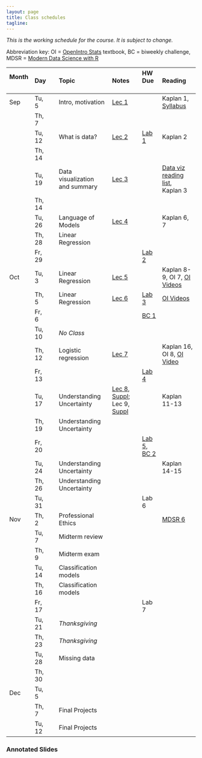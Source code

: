 ```yaml
---
layout: page
title: Class schedules
tagline: 
---
```


<!---Updated restructuring--->

*This is the working schedule for the course. It is subject to change.*

Abbreviation key: OI = [OpenIntro Stats](https://www.openintro.org/stat/index.php?stat_book=os) textbook, BC = biweekly challenge, MDSR = [Modern Data Science with R](http://mdsr-book.github.io/)

Month &nbsp; | Day   |     | Topic |  Notes &nbsp;   | HW Due &nbsp;  | Reading 
:---- |:----- | --- |:----- |:-----  |:------ |:------- 
 Sep | Tu, 5 |     | Intro, motivation | [Lec 1](../assets/lectures/lecture1-intro-regression/lecture1-intro-regression.pdf) ||Kaplan 1, [Syllabus](../assets/syllabus/data-stories-reich-syllabus.pdf) 
     | Th,  7|     |  | | | 
     | Tu, 12|     | What is data?     | [Lec 2](../assets/lectures/lecture2-what-is-data/lecture2-what-is-data.pdf) | [Lab 1](../assets/labs/lab1-data/lab1-data.pdf) &nbsp; &nbsp; | Kaplan 2 
     | Th, 14|     |  | | | 
     | Tu, 19|     | Data visualization and summary | [Lec 3](../assets/lectures/lecture3-data-viz/lecture3-data-viz.pdf) |  | [Data viz reading list](data-viz-reading-list.html), Kaplan 3
     | Th, 14|     |    | | | 
     | Tu, 26|     | Language of Models | [Lec 4](../assets/lectures/lecture4-models/lecture4-model-language.pdf) || Kaplan 6, 7  
     | Th, 28|     | Linear Regression | | | 
     | Fr, 29|     || | [Lab 2](../assets/labs/lab2-blog/lab2-blog.pdf)  | 
 Oct | Tu,  3|     | Linear Regression | [Lec 5](../assets/lectures/lecture5-splines/lecture-splines.pdf) || Kaplan 8-9, OI 7, [OI Videos](https://www.youtube.com/playlist?list=PLkIselvEzpM63ikRfN41DNIhSgzboELOM) 
     | Th,  5|     | Linear Regression | [Lec 6](../assets/lectures/lecture6-regress/lecture6-regress.pdf) |[Lab 3](../assets/labs/lab3-regress/lab3-regress.pdf) | [OI Videos](https://www.youtube.com/playlist?list=PLkIselvEzpM5f1HYzIjFt52SD4izsJ2_I)  
     | Fr,  6|     ||| [BC 1](../assets/challenges/biweekly-challenge-1.pdf) | |
     | Tu, 10|     | _No Class_ |   | | 
     | Th, 12|     | Logistic regression | [Lec 7](../assets/lectures/lecture7-logistic/lecture7-logistic.pdf) || Kaplan 16, OI 8, [OI Video](https://www.youtube.com/watch?v=uYC2eLVSpI8&list=PLkIselvEzpM5f1HYzIjFt52SD4izsJ2_I&index=4)
     | Fr, 13|     |  | | [Lab 4](../assets/labs/lab4-interact/lab4-interact.pdf) | 
     | Tu, 17|     | Understanding Uncertainty | [Lec 8](../assets/lectures/lecture8-confidence/lecture8-inference.pdf), [Suppl](../assets/lectures/lecture8-confidence/lecture8-activity.html); Lec 9, [Suppl](../assets/lectures/lecture9-intervals/lecture9-activity.Rmd) | |  Kaplan 11-13
     | Th, 19|     | Understanding Uncertainty | | | 
     | Fr, 20|     |  | | [Lab 5](../assets/labs/lab5-logit/lab5-logit.pdf), [BC 2](../assets/challenges/biweekly-challenge-2.pdf) | 
     | Tu, 24|     | Understanding Uncertainty | || Kaplan 14-15
     | Th, 26|     | Understanding Uncertainty | | | 
     | Tu, 31|     |  | | Lab 6  | 
 Nov | Th,  2|     | Professional Ethics | | | [MDSR 6](http://mdsr-book.github.io/excerpts/mdsr-ethics.pdf)
     | Tu,  7|     | Midterm review | | | 
     | Th,  9|     | Midterm exam   | | | 
     | Tu, 14|     | Classification models | || 
     | Th, 16|     | Classification models | | | 
     | Fr, 17|     |    | | Lab 7 | 
     | Tu, 21|     | _Thanksgiving_   | | |
     | Th, 23|     | _Thanksgiving_    | | | 
     | Tu, 28|     | Missing data | || 
     | Th, 30|     |  | | | 
 Dec | Tu,  5|     |  | | |
     | Th,  7|     | Final Projects | | | 
     | Tu, 12|     | Final Projects | | |




<!---
Week |       |     | Topic   | Notes | HW Due | Reading
---- | ----- | --- | ------- | ----- |:------:| -------
 1   | Sep | 5, 7   | Intro, motivation | [Lec 1](../assets/lectures/lecture1-intro-regression/lecture1-intro-regression.pdf) || [Syllabus](../assets/syllabus/data-stories-reich-syllabus.pdf), Kaplan 1
 2   |     | 12, 14  &nbsp;| What is data? | [Lec 2](../assets/lectures/lecture2-what-is-data/lecture2-what-is-data.pdf) | [Lab 1](../assets/labs/lab1-data/lab1-data.pdf) | Kaplan 2
 3   |     | 19, 21 | Data visualization and summary | [Lec 3](../assets/lectures/lecture3-data-viz/lecture3-data-viz.pdf) |  | [Data viz reading list](data-viz-reading-list.html), Kaplan 3
 4   |     | 26, 28 | Language of Models | [Lec 4](../assets/lectures/lecture4-models/lecture4-model-language.pdf) | [Lab 2](../assets/labs/lab2-blog/lab2-blog.pdf) | Kaplan 6, 7
 5   | Oct | 3, 5   | Linear Regression | | [Lab 3](../assets/labs/lab3-regress/lab3-regress.pdf) | Kaplan 8, OI 7
 6   |     | 12     | Linear Regression | |  | Kaplan 8-10, OI 7
 7   |     | 17, 19 | Beyond regression models | || Kaplan 9-10
 8   |     | 24, 26 | Beyond regression models | || Kaplan 9-10
 9   | Nov | 31, 2  | Midterm exam | | |
 10  |     | 7, 9   | Midterm review and exam | || 
 11  |     | 14, 16 | Evidence in data | || Kaplan 11-15
     |     | 21, 23 | Thanksgiving | || 
 12  |     | 28, 30 | Logistic regression/Missing data | || Kaplan 16, OI 8
 13  | Dec | 5, 7   | Projects/Poisson regression? | || 
 14  |     | 12     | Final Projects | || 
--->

<!-- Week |       |     | Topic   | Notes | HW Due | Reading
---- | ----- | --- | ------- | ----- |:------:| -------
 1   | Sep | 6, 8  | Intro, motivation | [Lec 1](../assets/lectures/lecture1-intro-regression/lecture1-intro-regression.pdf) | | [Syllabus](../assets/syllabus/data-stories-reich-syllabus.pdf), Kaplan 1
 2   |     | 13, 15  &nbsp;| What is data? | [Lec 2](../assets/lectures/lecture2-what-is-data/lecture2-what-is-data.pdf), [code](../assets/lectures/lecture2-what-is-data/sampling-code.R) | [Lab 1](../assets/labs/lab1-data/lab1-data.pdf) | Kaplan 2
 3   |     | 20, 22 | Data visualization and summary | [Lec 3](../assets/lectures/lecture3-data-viz/lecture3-data-viz.pdf) | | [Data viz reading list](data-viz-reading-list.html), Kaplan 3
 4   |     | 27, 29 | Language of Models | [Lec 4](../assets/lectures/lecture4-models/lecture4-model-language.pdf)  | [Lab 2](../assets/labs/lab2-blog/lab2-blog.pdf) |  Kaplan 6, 7
 5   | Oct | 4, 6   | Linear Regression | [Lec 5](../assets/lectures/lecture5-slr/lecture5-slr.pdf) | [Lab 3](../assets/labs/lab3-random/lab3-random.pdf) | Kaplan 8, OI 7 
 6   |     | 13     | Linear Regression | [Lec 6](../assets/lectures/lecture6-mlr/lecture6-mlr-sweave.pdf) |  |  Kaplan 8-10, OI 7
 7   |     | 18, 20 | Linear Regression | [Lec 7](../assets/lectures/lecture7-regress/lecture7-regress.pdf)  | [Lab 4](../assets/labs/lab4-regress/lab4-regress.pdf) | Kaplan 9-10
 8   |     | 25, 27 | Linear Regression | [Lec 8](../assets/lectures/lecture8-interact/lecture8-interact.pdf) | [Lab 5](../assets/labs/lab5-interact/lab5-interact.pdf) |  Kaplan 9-10
 9   | Nov | 1, 3   | Midterm exam | [Lec 9](../assets/lectures/lecture9-confidence/lecture9-confidence.pdf) | | 
 10  |     | 8, 10  | Evidence in data | [Lec 10](../assets/lectures/lecture10-intervals/lecture10-intervals.pdf) | | Kaplan 11-15
 11  |     | 15, 17 | Logistic regression | [Lec 11](../assets/lectures/lecture11-logistic/lecture11-logistic.pdf) |  [Lab 6](../assets/labs/lab6-infer/lab6-infer.pdf) | Kaplan 16, OI 8
 12  |     | 22, 24 | Thanksgiving recess. | |  |
 13  | Dec | 29, 1  | Logistic regression/Missing data | [Lec 12](../assets/lectures/lecture12-impute/lecture12-impute.pdf) | | Kaplan 16, OI 8 
 14  |     | 6, 8   | Projects/Poisson regression? | | [Lab 7](../assets/labs/lab7-logit/lab7-logit.pdf) | 
 15  |     | 13     | Final projects | | | 
-->

### Annotated Slides

<!--
 - [Lecture 3](../assets/lectures-annotated/lec3-slr.pdf)
 - [Lecture 5](../assets/lectures-annotated/lecture5-slr.pdf)
 - [Lecture 6](../assets/lectures-annotated/lecture6-mlr-sweave.pdf)
 - [Lecture 7](../assets/lectures-annotated/lecture7-regress.pdf)
 - [Lecture 8](../assets/lectures-annotated/lecture8-interact.pdf)
 - [Lecture 10](../assets/lectures-annotated/lecture10-intervals.pdf)
 - [Lecture 11](../assets/lectures-annotated/lecture11-logistic.pdf)
 - [Lecture 12](../assets/lectures-annotated/lecture12-impute.pdf)
-- >
 
<!--

Principles_of_Analytic_Graphs
Exploratory_Graphs
Graphics_Devices_in_R
Plotting_Systems
Base_Plotting_System
Lattice_Plotting_System
Working_with_Colors
GGPlot2_Part1
GGPlot2_Part2
GGPlot2_Extras
Hierarchical_Clustering
K_Means_Clustering
Dimension_Reduction
Clustering_Example
CaseStudy


HW Idea: Each week a student presents a data story from a blog.

Week 1 & Introduction, motivation, and overview \\
 Reading: Kaplan 1
 Tues: course intro, intro regression slides, intro swirl
 Thurs: wits and wagers, course technology introduction, including intro to R

 
Week 2 & Understanding and visualizing data \\
 Reading: Data visualization papers: Messing
 Swirl: 
 Tues: Viz principles and examples
   http://www.pnas.org/content/112/16/4999.figures-only
   https://aje.oxfordjournals.org/content/176/8/726.full?sid=ef166df2-28ea-42da-8b82-d3a3984f9f3e
   https://aje.oxfordjournals.org/content/161/6/585.full?sid=ef166df2-28ea-42da-8b82-d3a3984f9f3e
 Thurs: Visualizing big data lecture
Week 3 & The Language of Models\\
Week 4 & Model formulas and coefficients\\
Week 5 & Fitting models to data\\
Week 6 & Confidence and uncertainty in models\\
Week 7 & Midterm review and exam\\
Week 8 & Logistic Regression\\
Week 9 & Poisson Regression\\
Week 10 & Smooth splines\\
Week 11 & Case study: NHANES dataset\\
Week 12 & Case study: NCHS dataset\\
Week 13 & Case study: Infant Health\\
Week 14 & Final projects
-->




<!-- Detailed schedules
 Week 1:
 Tuesday: Wits and Wagers, course introduction, lecture 1: what regression can and can't do 
 Thursday: course technology overview (knitr/RMarkdown, ggplot2, git), Lecture 2: SLR- least squares and geometry of regression
 
 Week 2:
 Tuesday: Snow day! 
 Thursday: WW, lecture 2: SLR - least squares and geometry of regression, lab 1
 
 Week 3: 
 Tuesday: quiz, Lecture 3: SLR - ANOVA , WW
 Thursday: show new reading section on website, Review HW problems 1: simpson's paradox, 2: including inline results in RMarkdown, Lecture 4: MLR intro, MLR lab2
 
 Week 4:
Tuesday: Lecture 5, NHANES analysis
Thursday: NHANES analysis, Lecture 6

Week 5: 
Thursday: Lecture 7, review of NHANES analyses 

Week 6:
Tuesday: MAP evaluation, Review of Lab 3 questions, Lecture 8, FWER in-class exercise
Thursday: WW, Lab 3/HW5 go over of tables, special topics lecture on simulations

Week 7:
Tues: review simulation homework ideas, model checking lecture
Thurs: review simulation homework results, model selection lecture

Week 8:
Tues: Quiz, W&W, open lab time
Thurs: Lecture on interactions

--- SPRING BREAK -- 

Week 9: 
Tues: WW, splines lecture, project overview
Thurs: covariate resampling(?)

Week 10: 
Tues: WW, missing data lecture
Thurs: Logistic regression

Week 11: 
Tues: Project workday (no professor)
Thurs: Longitudinal data, assign data visualization reading and finding an example

Week 12: 
Tues: Data visualization go-through and discussion.
Thurs: Longitudinal data lab, project work

brainstorm: what are inputs/outputs for backwards selection function?, 
 
 exercise: run a simulation studying the method of backwards selection based on p-value (step 1: write a function to perform backwards selection, step 2: simulate data, step 3: run backwards selection on simulated data)
 
 
 lab: analyze NHANES dataset 
 
  -->



<!--
#### Class 1 (Jan 21): Course Introduction 
_Activities_

* quiz: wits and wagers
* syllabus go-through, GitHub introduction
* in-class computer discussion
* class discussion: look at visualizations 
* Small group discussions
  * principles of effective data visualization
  * how to best collect WnW data
* Big group discussion/wrap-up

_Homework_

* Problem Set 1: Due Thursday, 2/13/2014 (by the beginning of class)
* Create GitHub account, pull course repo into a directory on your machine. For instructions, see [this video](http://www.youtube.com/watch?v=YxZ8J2rqhEM).
* Read through the syllabus
* Take [CAOS test](https://apps3.cehd.umn.edu/artist/user/scale_select.html)

#### Class 2 (Jan 23): Introduction to Regression
_Activites_

* introduction to ggplot2 (15 min)
* small groups: establish 5 specific criteria for creating good data visualizations (10 min)
* big group: consensus criteria (15 min)
* mini-lecture: introduction to regression (30 min)

_Homework_

* Problem Set 1: Due Thursday, 2/13/2014 (by the beginning of class)
* Create a short reproducible document (using knitr) that describes the basic structure of a dataset and summarizes some key features of the data using a few key tables and figures. Choose a dataset from [these datasets](http://biostat.mc.vanderbilt.edu/wiki/Main/DataSets) or the ones in the class Google Drive. If your dataset has a lot of variables, focus on a subset of them -- less than 6 or so -- for the purposes of this exercise. Your write-up should answer the following questions:
  * What is the background/context for this data? 
  * How many observations are there?
  * What is the unit of observation?
  * Is there any missing data? If so, are there patterns to the missingness?
  * What are the key variables and what do their distributions look like?
  * Is there a pair of variables that might work well for a Simple Linear Regression? (You don't necessarily need to run one, but you could.)
  * Are there any obvious outliers in the data?

#### Class 3 (Jan 28): Geometry of regression and least squares
_Activities_

* homework discussion/questions (10 min)
* warm-ups (10 min)
* mini-lecture: least squares and geometry of regression (30 min)
* lab: OpenIntro Lab 7. (20 min)
* exercise: Everyone make a guess at minimal RSS after three tries with the plot_ss(). Take averages in groups. Compare to minimal RSS based on summary(lm()) output.

_Homework_

* Problem Set 1: Due Thursday, 2/13/2014 (by the beginning of class)
* Add one or two simple linear regressions to your dataset write-up. 
* Finish OpenIntro Lab 7.
* Install the HSAUR2 package, read up on and explore the BtheB dataset (hint: ``?BtheB``). Be prepared to describe the dataset and answer questions about it in next class.

#### Class 4 (Jan 30): Hands-on SLR practice 
_Activities_

* warm-ups (10 min)
* introductions (5 min)
* OpenIntro lab 7 questions (5 min)
* More dataset descriptions/results, including BtheB (5 min)
* small groups: Formulate and fit a reasonable SLR model to BtheB dataset. (30 min)
* whole class: Present regressions. Talk about different model formulations and results. (15 min)

_Homework_

* Problem Set 1: Due Thursday, 2/13/2014 (by the beginning of class)
* In your small groups, create a write-up for a simple analysis of the BtheB dataset. Each group should create a repository on GitHub for their analysis. The .Rnw or .Rmd file that you use should be in that repository and every member of the group should have at least one commit or push to the repository before the next class. (You should not commit any additional files, like the .aux files from LaTeX compiling, just the files that are needed to comile your analysis.) Here is a minimal list of things that should be included in your write-up. I encourage you to push beyond just this list, however. 
  * A few sentences of background/context for the BtheB dataset.
  * A quantitative and/or visual description of what variables you chose to use for your analysis, along with a hypothesis (or two) that you will be testing.
  * A description of the characteristics of the missing data (including a figure if needed) and a statement and justification as to whether your group is concerned about the missingness having an impact on your analysis.
  * Results, with interpretation, of output from an SLR model. We haven't discussed yet using binary predictors or X variables, but feel free to include them. The interpretation is very similar. "For a one unit change in X, ..."
* Read [this description](http://nicercode.github.io/guides/functions/) of how to write and use functions in R.

#### Class 5 (Feb 4): R^2, ANOVA
_Activities_

* warm-ups (10 min)
* lecture: SLR final concepts (40 min)
* writing functions in R (15 min)

_Homework_

* Problem Set 1: Due Thursday, 2/13/2014 (by the beginning of class)
* Create a "slr()" R function that takes x and y vectors and outputs a list with two objects: (1) a fitted lm() object and (2) by-hand betas (calculated by likelihood or formulae). Try to write this as a function, but if you have trouble, then just write it as a few lines of R code and create an object as described.
* Use this new slr() function/code to refit the SLR models in your dataset writeup. Compare the results and make sure they are returning the same thing. 

#### Class 6 (Feb 6): Version control
_Activities_

* warm ups (15 min)
* demo: GitHub and RStudio demo (10 min)
* small groups: compare slr() functions from homework. summarize similarities and differences in approaches. Was there a consensus "best" approach? (20 min)

_Homework_

* Problem Set 1: Due Thursday, 2/13/2014 (by the beginning of class)

#### Class 7 (Feb 11): MLR interpretations
_Activities_

* warm ups: wits and wagers (15 min)
* small groups: collecting data on wits and wagers (10 min)
* homework update
* MLR coefficient interpretation and matrix notation (20 min)
* MLR example walk-through (15 min)

_Homework_

* Problem Set 1: Due __Tuesday, 2/25/2014__ (by the beginning of class)
* Add a fitted MLR to your dataset write-up. State the model, in equation form. Describe it in words. Interpret your fitted coefficients.

#### Class 8 (Feb 13): 
SNOW DAY, CLASS CANCELLED.

#### Class 9 (Feb 20): MLR estimation and notation 
_Activities_

* lecture: matrix formulation of MLR
* small groups: visualization crititque

_Homework_

* Problem Set 1: Due __Tuesday, 2/25/2014__ (by the beginning of class)
* &nbsp;

#### Class 10 (Feb 25): MLR collinearity
_Activities_

* wits and wagers CI exercise
* lecture: hat matrix, collinearity

_Homework_

* Problem Set 1: Due TODAY at beginning of class

#### Class 11 (Feb 27): MLR categorical variables
_Activities_

* Mid-semester course evaluations (25 min)
* lecture: MLR Categorical variables

_Homework_

* [Problem Set 2](ps2.html), Due Friday 3/7, 5pm. 

#### Class 12 (Mar 4): MLR inference and testing
_Activities_

* warm-ups
* lecture: MLR inference and testing (45 min)

_Homework_

* [Problem Set 2](ps2.html), Due Friday 3/7, 5pm.
* Include one global F test (with written interpretation) in your problem set 2 write-up.

#### Class 13 (Mar 6): MLR GLobal F Tests
_Activities_

* warm-ups: [vizualization critique](http://www.plosone.org/article/info%3Adoi%2F10.1371%2Fjournal.pone.0004726) (15 min)
* lecture: MLR Global F Tests (15 min)
* [F-test lab](../assets/lectures/class13_globalTests.html)
* GitHub demo: forking and pull requests

_Homework_

* [Problem Set 2](pages/ps2.html), Due Friday 3/7, 5pm.
* Visualization assignment: Please dig through the scientific literature (no limit on the discipline, but I'd encourage you to look in the literature for your field) and find a paper that uses some form of multiple linear regression models. The paper should be about modeling a continuous outcome (no logistic/log-linear/etc.. models) and could incorporate some more fancy modeling things than we've talked about (e.g. spline terms, polynomials, random effects). The paper should have a figure/graphic in it that attempts to visualize features of the regression. Post a link to the paper on Piazza (either a URL or a PDF file), with a note about which graphic you think is most relevant to the discussion, and describe what tool(s) you used to find the paper (e.g. Google Scholar, PubMed, Scopus, ...). Feel free to comment/start discussion on papers that other students post, but everyone is expected to find their own paper. I'll choose one that we'll talk about in more detail on Tuesday.

#### Class 14 (Mar 11): MLR non-parametric inference
_Activities_

* warm-ups (visualization critique)
* lecture: simulation and inference from resampling 
* permutation test lab ( [html](../assets/lectures/class14_permutationLab.html) | [source](../assets/lectures/class14_permutationLab.Rmd) )

_Homework_

* Start a new data analysis write-up, include a brief summary from the first round. 
* Add bootstrapped inference to the new write-up.

#### Class 15 (Mar 15): MLR diagnostics
_Activities_

* Data Fest promo with Andrew
* wits and wagers
* review of course expectations 
* demo and lecture: regression diagnostics 

_Homework_

* Dataset for final project proposed by Wednesday, March 26

#### Class 16 (Mar 25): MLR diagnostics (continued)
_Activities_

* wits and wagers
* lecture: regression diagnostics 
* project and class schedule check-in
* in groups: dataset discussions

_Homework_

* Dataset for final project proposed by Wednesday, March 26
* Individual project topics proposed by Wednesday, April 2
* Problem set 3 due Friday, April 4 at 5pm.

#### Class 17 (Mar 27): MLR model selection
_Activities_

* lecture: model selection
* FEV dataset walk-through analysis in class
* group work on projects

_Homework_

* Individual project topics proposed by Wednesday, April 2
* Problem set 3 due Friday, April 4 at 5pm.

#### Class 18 (April 1): MLR interactions, variable transformations
_Activities_

* lecture: interaction and variable transformations
* group work on projects

_Homework_

* Individual project topics proposed by Wednesday, April 2
* Problem set 3 due Friday, April 4 at 5pm.

#### Class 19 (April 3): Spline models
_Activities_

* lecture: finish interaction and variable transformations
* quiz
* lecture: spline models

_Homework_

* Problem set 3 due Friday, April 4 at 5pm.

#### Class 20 (April 8): GLMs and logistic regression
_Activities_

* project update: comments on group drafts and data summaries, timeline review, Google Drive system 
* lecture: GLM and logistic regression
* group work on projects

_Homework_

* Mon Apr 14: Draft of individual data analysis due (hand in PDF in your group's project folder on Google Drive)

#### Class 21 (April 10): Logistic regression competition
_Activities_

* logistic regression competition

_Homework_

* Mon Apr 14: Draft of individual data analysis due (hand in PDF in your group's project folder on Google Drive)

-->


